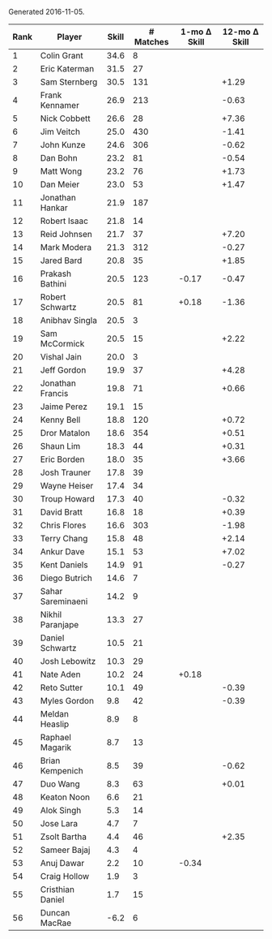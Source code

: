 Generated 2016-11-05.

| Rank | Player            | Skill | # Matches | 1-mo Δ Skill | 12-mo Δ Skill |
|------|-------------------|-------|-----------|--------------|---------------|
|    1 | Colin Grant       |  34.6 |         8 |              |               |
|    2 | Eric Katerman     |  31.5 |        27 |              |               |
|    3 | Sam Sternberg     |  30.5 |       131 |              |         +1.29 |
|    4 | Frank Kennamer    |  26.9 |       213 |              |         -0.63 |
|    5 | Nick Cobbett      |  26.6 |        28 |              |         +7.36 |
|    6 | Jim Veitch        |  25.0 |       430 |              |         -1.41 |
|    7 | John Kunze        |  24.6 |       306 |              |         -0.62 |
|    8 | Dan Bohn          |  23.2 |        81 |              |         -0.54 |
|    9 | Matt Wong         |  23.2 |        76 |              |         +1.73 |
|   10 | Dan Meier         |  23.0 |        53 |              |         +1.47 |
|   11 | Jonathan Hankar   |  21.9 |       187 |              |               |
|   12 | Robert Isaac      |  21.8 |        14 |              |               |
|   13 | Reid Johnsen      |  21.7 |        37 |              |         +7.20 |
|   14 | Mark Modera       |  21.3 |       312 |              |         -0.27 |
|   15 | Jared Bard        |  20.8 |        35 |              |         +1.85 |
|   16 | Prakash Bathini   |  20.5 |       123 |        -0.17 |         -0.47 |
|   17 | Robert Schwartz   |  20.5 |        81 |        +0.18 |         -1.36 |
|   18 | Anibhav Singla    |  20.5 |         3 |              |               |
|   19 | Sam McCormick     |  20.5 |        15 |              |         +2.22 |
|   20 | Vishal Jain       |  20.0 |         3 |              |               |
|   21 | Jeff Gordon       |  19.9 |        37 |              |         +4.28 |
|   22 | Jonathan Francis  |  19.8 |        71 |              |         +0.66 |
|   23 | Jaime Perez       |  19.1 |        15 |              |               |
|   24 | Kenny Bell        |  18.8 |       120 |              |         +0.72 |
|   25 | Dror Matalon      |  18.6 |       354 |              |         +0.51 |
|   26 | Shaun Lim         |  18.3 |        44 |              |         +0.31 |
|   27 | Eric Borden       |  18.0 |        35 |              |         +3.66 |
|   28 | Josh Trauner      |  17.8 |        39 |              |               |
|   29 | Wayne Heiser      |  17.4 |        34 |              |               |
|   30 | Troup Howard      |  17.3 |        40 |              |         -0.32 |
|   31 | David Bratt       |  16.8 |        18 |              |         +0.39 |
|   32 | Chris Flores      |  16.6 |       303 |              |         -1.98 |
|   33 | Terry Chang       |  15.8 |        48 |              |         +2.14 |
|   34 | Ankur Dave        |  15.1 |        53 |              |         +7.02 |
|   35 | Kent Daniels      |  14.9 |        91 |              |         -0.27 |
|   36 | Diego Butrich     |  14.6 |         7 |              |               |
|   37 | Sahar Sareminaeni |  14.2 |         9 |              |               |
|   38 | Nikhil Paranjape  |  13.3 |        27 |              |               |
|   39 | Daniel Schwartz   |  10.5 |        21 |              |               |
|   40 | Josh Lebowitz     |  10.3 |        29 |              |               |
|   41 | Nate Aden         |  10.2 |        24 |        +0.18 |               |
|   42 | Reto Sutter       |  10.1 |        49 |              |         -0.39 |
|   43 | Myles Gordon      |   9.8 |        42 |              |         -0.39 |
|   44 | Meldan Heaslip    |   8.9 |         8 |              |               |
|   45 | Raphael Magarik   |   8.7 |        13 |              |               |
|   46 | Brian Kempenich   |   8.5 |        39 |              |         -0.62 |
|   47 | Duo Wang          |   8.3 |        63 |              |         +0.01 |
|   48 | Keaton Noon       |   6.6 |        21 |              |               |
|   49 | Alok Singh        |   5.3 |        14 |              |               |
|   50 | Jose Lara         |   4.7 |         7 |              |               |
|   51 | Zsolt Bartha      |   4.4 |        46 |              |         +2.35 |
|   52 | Sameer Bajaj      |   4.3 |         4 |              |               |
|   53 | Anuj Dawar        |   2.2 |        10 |        -0.34 |               |
|   54 | Craig Hollow      |   1.9 |         3 |              |               |
|   55 | Cristhian Daniel  |   1.7 |        15 |              |               |
|   56 | Duncan MacRae     |  -6.2 |         6 |              |               |